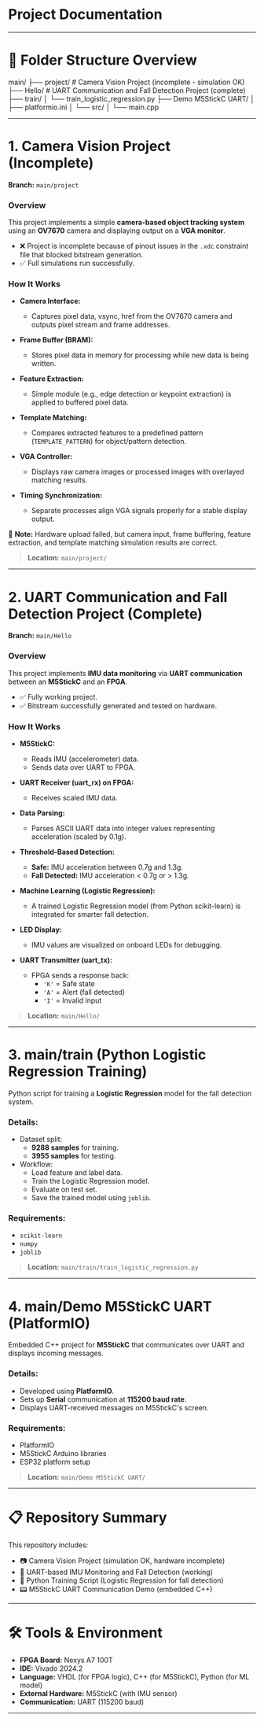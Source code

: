 # Project Documentation

---

# 📁 Folder Structure Overview

main/
├── project/                # Camera Vision Project (incomplete - simulation OK)
├── Hello/                  # UART Communication and Fall Detection Project (complete)
├── train/
│   └── train_logistic_regression.py
├── Demo M5StickC UART/
│   ├── platformio.ini
│   └── src/
│       └── main.cpp



---

# 1. Camera Vision Project (Incomplete)

**Branch:** `main/project`

### Overview
This project implements a simple **camera-based object tracking system** using an **OV7670** camera and displaying output on a **VGA monitor**.

- ❌ Project is incomplete because of pinout issues in the `.xdc` constraint file that blocked bitstream generation.
- ✅ Full simulations run successfully.

### How It Works

- **Camera Interface:**
  - Captures pixel data, vsync, href from the OV7670 camera and outputs pixel stream and frame addresses.

- **Frame Buffer (BRAM):**
  - Stores pixel data in memory for processing while new data is being written.

- **Feature Extraction:**
  - Simple module (e.g., edge detection or keypoint extraction) is applied to buffered pixel data.

- **Template Matching:**
  - Compares extracted features to a predefined pattern (`TEMPLATE_PATTERN`) for object/pattern detection.

- **VGA Controller:**
  - Displays raw camera images or processed images with overlayed matching results.

- **Timing Synchronization:**
  - Separate processes align VGA signals properly for a stable display output.

📌 **Note:** Hardware upload failed, but camera input, frame buffering, feature extraction, and template matching simulation results are correct.

> **Location:** `main/project/`

---

# 2. UART Communication and Fall Detection Project (Complete)

**Branch:** `main/Hello`

### Overview
This project implements **IMU data monitoring** via **UART communication** between an **M5StickC** and an **FPGA**.

- ✅ Fully working project.
- ✅ Bitstream successfully generated and tested on hardware.

### How It Works

- **M5StickC:**
  - Reads IMU (accelerometer) data.
  - Sends data over UART to FPGA.

- **UART Receiver (uart_rx) on FPGA:**
  - Receives scaled IMU data.

- **Data Parsing:**
  - Parses ASCII UART data into integer values representing acceleration (scaled by 0.1g).

- **Threshold-Based Detection:**
  - **Safe:** IMU acceleration between 0.7g and 1.3g.
  - **Fall Detected:** IMU acceleration < 0.7g or > 1.3g.

- **Machine Learning (Logistic Regression):**
  - A trained Logistic Regression model (from Python scikit-learn) is integrated for smarter fall detection.

- **LED Display:**
  - IMU values are visualized on onboard LEDs for debugging.

- **UART Transmitter (uart_tx):**
  - FPGA sends a response back:
    - `'K'` = Safe state
    - `'A'` = Alert (fall detected)
    - `'I'` = Invalid input

> **Location:** `main/Hello/`

---

# 3. main/train (Python Logistic Regression Training)

Python script for training a **Logistic Regression** model for the fall detection system.

### Details:
- Dataset split:
  - **9288 samples** for training.
  - **3955 samples** for testing.
- Workflow:
  - Load feature and label data.
  - Train the Logistic Regression model.
  - Evaluate on test set.
  - Save the trained model using `joblib`.

### Requirements:
- `scikit-learn`
- `numpy`
- `joblib`

> **Location:** `main/train/train_logistic_regression.py`

---

# 4. main/Demo M5StickC UART (PlatformIO)

Embedded C++ project for **M5StickC** that communicates over UART and displays incoming messages.

### Details:
- Developed using **PlatformIO**.
- Sets up **Serial** communication at **115200 baud rate**.
- Displays UART-received messages on M5StickC's screen.

### Requirements:
- PlatformIO
- M5StickC Arduino libraries
- ESP32 platform setup

> **Location:** `main/Demo M5StickC UART/`

---

# 📋 Repository Summary

This repository includes:

- 📷 Camera Vision Project (simulation OK, hardware incomplete)
- 🦽 UART-based IMU Monitoring and Fall Detection (working)
- 🧠 Python Training Script (Logistic Regression for fall detection)
- 📟 M5StickC UART Communication Demo (embedded C++)

---

# 🛠️ Tools & Environment

- **FPGA Board:** Nexys A7 100T
- **IDE:** Vivado 2024.2
- **Language:** VHDL (for FPGA logic), C++ (for M5StickC), Python (for ML model)
- **External Hardware:** M5StickC (with IMU sensor)
- **Communication:** UART (115200 baud)

---

